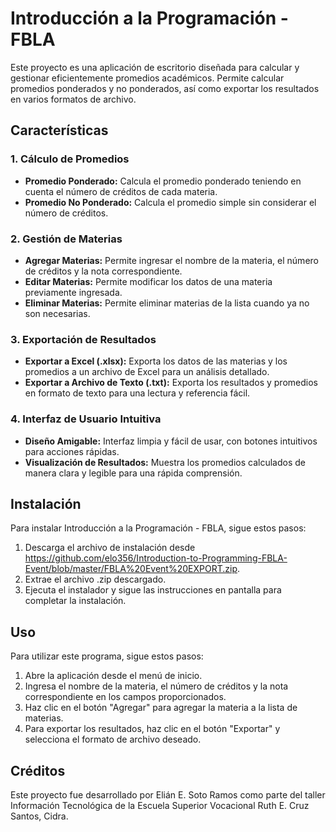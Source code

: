 # Introducción a la Programación - FBLA

Este proyecto es una aplicación de escritorio diseñada para calcular y gestionar eficientemente promedios académicos. Permite calcular promedios ponderados y no ponderados, así como exportar los resultados en varios formatos de archivo.

## Características

### 1. Cálculo de Promedios
- **Promedio Ponderado:** Calcula el promedio ponderado teniendo en cuenta el número de créditos de cada materia.
- **Promedio No Ponderado:** Calcula el promedio simple sin considerar el número de créditos.

### 2. Gestión de Materias
- **Agregar Materias:** Permite ingresar el nombre de la materia, el número de créditos y la nota correspondiente.
- **Editar Materias:** Permite modificar los datos de una materia previamente ingresada.
- **Eliminar Materias:** Permite eliminar materias de la lista cuando ya no son necesarias.

### 3. Exportación de Resultados
- **Exportar a Excel (.xlsx):** Exporta los datos de las materias y los promedios a un archivo de Excel para un análisis detallado.
- **Exportar a Archivo de Texto (.txt):** Exporta los resultados y promedios en formato de texto para una lectura y referencia fácil.

### 4. Interfaz de Usuario Intuitiva
- **Diseño Amigable:** Interfaz limpia y fácil de usar, con botones intuitivos para acciones rápidas.
- **Visualización de Resultados:** Muestra los promedios calculados de manera clara y legible para una rápida comprensión.

## Instalación

Para instalar Introducción a la Programación - FBLA, sigue estos pasos:

1. Descarga el archivo de instalación desde https://github.com/elo356/Introduction-to-Programming-FBLA-Event/blob/master/FBLA%20Event%20EXPORT.zip.
2. Extrae el archivo .zip descargado.
3. Ejecuta el instalador y sigue las instrucciones en pantalla para completar la instalación.

## Uso

Para utilizar este programa, sigue estos pasos:

1. Abre la aplicación desde el menú de inicio.
2. Ingresa el nombre de la materia, el número de créditos y la nota correspondiente en los campos proporcionados.
3. Haz clic en el botón "Agregar" para agregar la materia a la lista de materias.
4. Para exportar los resultados, haz clic en el botón "Exportar" y selecciona el formato de archivo deseado.

## Créditos

Este proyecto fue desarrollado por Elián E. Soto Ramos como parte del taller Información Tecnológica de la Escuela Superior Vocacional Ruth E. Cruz Santos, Cidra.

